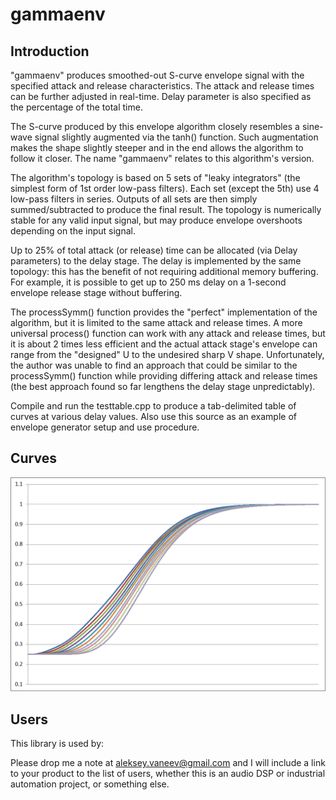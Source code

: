 # gammaenv #
## Introduction ##

"gammaenv" produces smoothed-out S-curve envelope signal with the specified
attack and release characteristics. The attack and release times can be
further adjusted in real-time. Delay parameter is also specified as the
percentage of the total time.

The S-curve produced by this envelope algorithm closely resembles a
sine-wave signal slightly augmented via the tanh() function. Such
augmentation makes the shape slightly steeper and in the end allows the
algorithm to follow it closer. The name "gammaenv" relates to this
algorithm's version.

The algorithm's topology is based on 5 sets of "leaky integrators" (the
simplest form of 1st order low-pass filters). Each set (except the 5th) use
4 low-pass filters in series. Outputs of all sets are then simply
summed/subtracted to produce the final result. The topology is numerically
stable for any valid input signal, but may produce envelope overshoots
depending on the input signal.

Up to 25% of total attack (or release) time can be allocated (via Delay
parameters) to the delay stage. The delay is implemented by the same
topology: this has the benefit of not requiring additional memory
buffering. For example, it is possible to get up to 250 ms delay on
a 1-second envelope release stage without buffering.

The processSymm() function provides the "perfect" implementation of the
algorithm, but it is limited to the same attack and release times. A more
universal process() function can work with any attack and release times,
but it is about 2 times less efficient and the actual attack stage's
envelope can range from the "designed" U to the undesired sharp V shape.
Unfortunately, the author was unable to find an approach that could be
similar to the processSymm() function while providing differing attack and
release times (the best approach found so far lengthens the delay stage
unpredictably).

Compile and run the testtable.cpp to produce a tab-delimited table of curves
at various delay values. Also use this source as an example of envelope
generator setup and use procedure.

## Curves ##

![Curves chart](https://github.com/avaneev/gammaenv/blob/master/curves.png)

## Users ##
This library is used by:

Please drop me a note at aleksey.vaneev@gmail.com and I will include a link to
your product to the list of users, whether this is an audio DSP or industrial
automation project, or something else.
